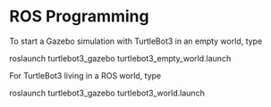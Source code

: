 # ROS Programming

To start a Gazebo simulation with TurtleBot3 in an empty world, type

roslaunch turtlebot3_gazebo turtlebot3_empty_world.launch

For TurtleBot3 living in a ROS world, type

roslaunch turtlebot3_gazebo turtlebot3_world.launch

 

